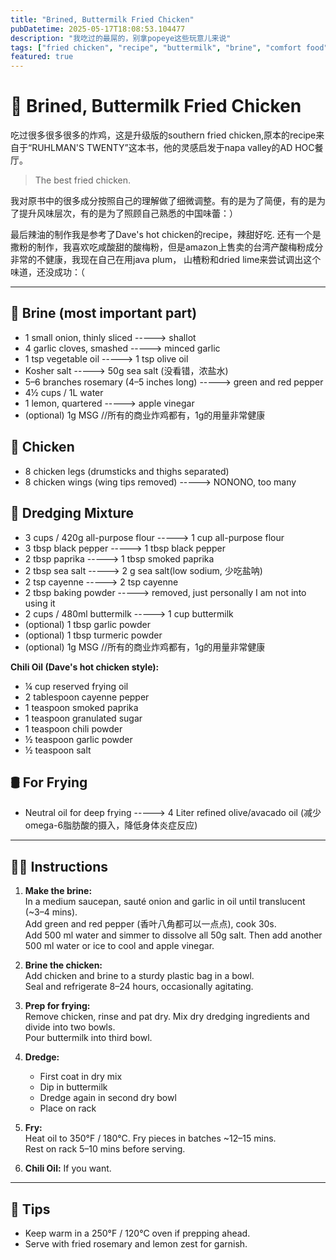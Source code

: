 ```yaml
---
title: "Brined, Buttermilk Fried Chicken"
pubDatetime: 2025-05-17T18:08:53.104477
description: "我吃过的最屌的，别拿popeye这些玩意儿来说"
tags: ["fried chicken", "recipe", "buttermilk", "brine", "comfort food"]
featured: true
---
```


# 🍗 Brined, Buttermilk Fried Chicken

吃过很多很多很多的炸鸡，这是升级版的southern fried chicken,原本的recipe来自于“RUHLMAN'S TWENTY”这本书，他的灵感启发于napa valley的AD HOC餐厅。

> The best fried chicken.  

我对原书中的很多成分按照自己的理解做了细微调整。有的是为了简便，有的是为了提升风味层次，有的是为了照顾自己熟悉的中国味蕾：）

最后辣油的制作我是参考了Dave's hot chicken的recipe，辣甜好吃.
还有一个是撒粉的制作，我喜欢吃咸酸甜的酸梅粉，但是amazon上售卖的台湾产酸梅粉成分非常的不健康，我现在自己在用java plum， 山楂粉和dried lime来尝试调出这个味道，还没成功：（

---

## 🧂 Brine (most important part)
- 1 small onion, thinly sliced  -----> shallot
- 4 garlic cloves, smashed  ----->  minced garlic
- 1 tsp vegetable oil  -----> 1 tsp olive oil
- Kosher salt  -----> 50g sea salt (没看错，浓盐水)
- 5–6 branches rosemary (4–5 inches long)  -----> green and red pepper
- 4½ cups / 1L water  
- 1 lemon, quartered  -----> apple vinegar
- (optional) 1g MSG //所有的商业炸鸡都有，1g的用量非常健康

## 🍗 Chicken
- 8 chicken legs (drumsticks and thighs separated)  
- 8 chicken wings (wing tips removed)  -----> NONONO, too many

## 🍚 Dredging Mixture
- 3 cups / 420g all-purpose flour -----> 1 cup all-purpose flour
- 3 tbsp black pepper             -----> 1 tbsp black pepper
- 2 tbsp paprika                  -----> 1 tbsp smoked paprika
- 2 tbsp sea salt                 -----> 2 g sea salt(low sodium, 少吃盐呐)
- 2 tsp cayenne                   -----> 2 tsp cayenne
- 2 tbsp baking powder            -----> removed, just personally I am not into using it
- 2 cups / 480ml buttermilk       -----> 1 cup buttermilk
- (optional) 1 tbsp garlic powder
- (optional) 1 tbsp turmeric powder
- (optional) 1g MSG //所有的商业炸鸡都有，1g的用量非常健康

**Chili Oil (Dave's hot chicken style):** 
- ¼ cup reserved frying oil
- 2 tablespoon cayenne pepper
- 1 teaspoon smoked paprika
- 1 teaspoon granulated sugar
- 1 teaspoon chili powder
- ½ teaspoon garlic powder
- ½ teaspoon salt

## 🛢️ For Frying
- Neutral oil for deep frying -----> 4 Liter refined olive/avacado oil (减少omega-6脂肪酸的摄入，降低身体炎症反应)

---

## 👨‍🍳 Instructions

1. **Make the brine:**  
   In a medium saucepan, sauté onion and garlic in oil until translucent (~3–4 mins).  
   Add green and red pepper (香叶八角都可以一点点), cook 30s.  
   Add 500 ml water and simmer to dissolve all 50g salt. Then add another 500 ml water or ice to cool and apple vinegar.

2. **Brine the chicken:**  
   Add chicken and brine to a sturdy plastic bag in a bowl.  
   Seal and refrigerate 8–24 hours, occasionally agitating.

3. **Prep for frying:**  
   Remove chicken, rinse and pat dry. 
   Mix dry dredging ingredients and divide into two bowls.  
   Pour buttermilk into third bowl.

4. **Dredge:**  
   - First coat in dry mix  
   - Dip in buttermilk  
   - Dredge again in second dry bowl  
   - Place on rack  

5. **Fry:**  
   Heat oil to 350°F / 180°C. Fry pieces in batches ~12–15 mins.  
   Rest on rack 5–10 mins before serving.

6. **Chili Oil:** 
   If you want.

---

## 🌿 Tips

- Keep warm in a 250°F / 120°C oven if prepping ahead.  
- Serve with fried rosemary and lemon zest for garnish.  
